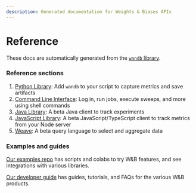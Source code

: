 ```yaml
---
description: Generated documentation for Weights & Biases APIs
---
```


# Reference

These docs are automatically generated from the [`wandb` library](https://github.com/wandb/wandb).

### Reference sections

1. [Python Library](python/README.md): Add `wandb` to your script to capture metrics and save artifacts
2. [Command Line Interface](cli/README.md): Log in, run jobs, execute sweeps, and more using shell commands
3. [Java Library](java/README.md): A beta Java client to track experiments
4. [JavaScript Library](js/README.md): A beta JavaScript/TypeScript client to track metrics from your Node server
5. [Weave](weave/README.md): A beta query language to select and aggregate data

### Examples and guides

[Our examples repo](https://github.com/wandb/examples) has scripts and colabs to try W&B features, and see integrations with various libraries.

[Our developer guide](https://docs.wandb.ai/guide) has guides, tutorials, and FAQs for the various W&B products.
